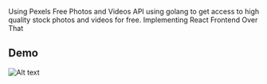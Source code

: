 Using Pexels Free Photos and Videos API using golang to get access to high quality stock photos and videos for free.
Implementing React Frontend Over That

## Demo
<img src="demo.gif" alt="Alt text">

